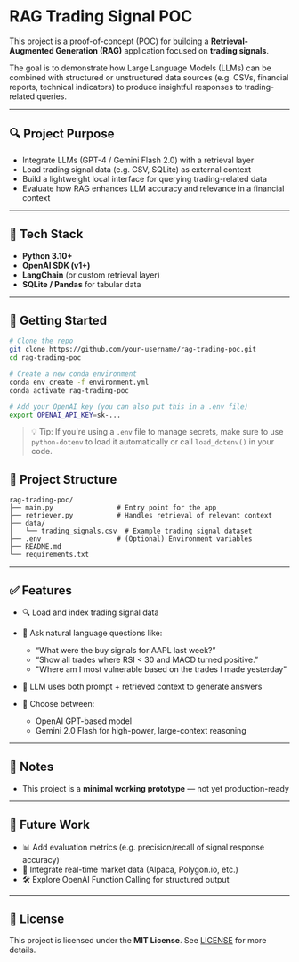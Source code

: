# RAG Trading Signal POC

This project is a proof-of-concept (POC) for building a **Retrieval-Augmented Generation (RAG)** application focused on **trading signals**.

The goal is to demonstrate how Large Language Models (LLMs) can be combined with structured or unstructured data sources (e.g. CSVs, financial reports, technical indicators) to produce insightful responses to trading-related queries.

---

## 🔍 Project Purpose

- Integrate LLMs (GPT-4 / Gemini Flash 2.0) with a retrieval layer
- Load trading signal data (e.g. CSV, SQLite) as external context
- Build a lightweight local interface for querying trading-related data
- Evaluate how RAG enhances LLM accuracy and relevance in a financial context

---

## 🧱 Tech Stack

- **Python 3.10+**
- **OpenAI SDK (v1+)**
- **LangChain** (or custom retrieval layer)
- **SQLite / Pandas** for tabular data
---

## 🚀 Getting Started

```bash
# Clone the repo
git clone https://github.com/your-username/rag-trading-poc.git
cd rag-trading-poc

# Create a new conda environment
conda env create -f environment.yml
conda activate rag-trading-poc

# Add your OpenAI key (you can also put this in a .env file)
export OPENAI_API_KEY=sk-...
```

> 💡 Tip: If you're using a `.env` file to manage secrets, make sure to use `python-dotenv` to load it automatically or call `load_dotenv()` in your code.


## 📁 Project Structure

```
rag-trading-poc/
├── main.py                # Entry point for the app
├── retriever.py           # Handles retrieval of relevant context
├── data/
│   └── trading_signals.csv  # Example trading signal dataset
├── .env                   # (Optional) Environment variables
├── README.md
└── requirements.txt
```

---

## ✅ Features

- 🔍 Load and index trading signal data
- 💬 Ask natural language questions like:
  - “What were the buy signals for AAPL last week?”
  - “Show all trades where RSI < 30 and MACD turned positive.”
  - "Where am I most vulnerable based on the trades I made yesterday"
- 🧠 LLM uses both prompt + retrieved context to generate answers

- 🧠 Choose between:
  - OpenAI GPT-based model
  - Gemini 2.0 Flash for high-power, large-context reasoning

---

## 📌 Notes

- This project is a **minimal working prototype** — not yet production-ready

---

## 🧠 Future Work

- 📊 Add evaluation metrics (e.g. precision/recall of signal response accuracy)
- 🔌 Integrate real-time market data (Alpaca, Polygon.io, etc.)
- 🛠️ Explore OpenAI Function Calling for structured output

---

## 📜 License

This project is licensed under the **MIT License**. See [LICENSE](LICENSE) for more details.